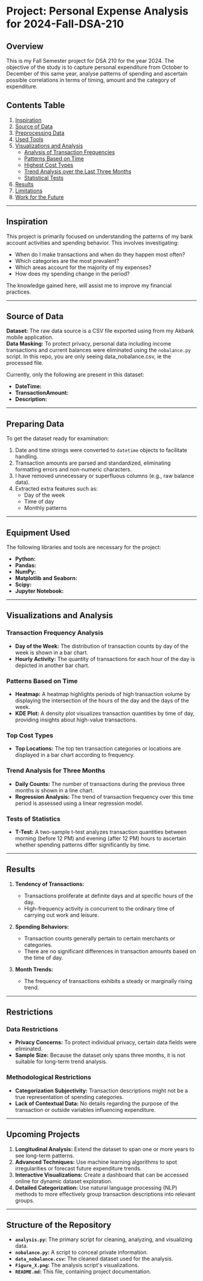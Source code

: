 # Project: Personal Expense Analysis for 2024-Fall-DSA-210

## Overview
This is my Fall Semester project for DSA 210 for the year 2024. The objective of the study is to capture personal expenditure from October to December of this same year, analyse patterns of spending and ascertain possible correlations in terms of timing, amount and the category of expenditure.


## Contents Table
1. [Inspiration](#inspiration)
2. [Source of Data](#data-source)
3. [Preprocessing Data](#preparing-data)
4. [Used Tools](#equipment-used)
5. [Visualizations and Analysis](#visualizations-and-analysis)  
    - [Analysis of Transaction Frequencies](#transaction-frequency-analysis)  
    - [Patterns Based on Time](#patterns-based-on-time)  
    - [Highest Cost Types](#top-cost-types)  
    - [Trend Analysis over the Last Three Months ](#trend-analysis-for-three-months)  
    - [Statistical Tests](#tests-of-statistics)  
6. [Results](#results)  
7. [Limitations](#restrictions)  
8. [Work for the Future](#upcoming-projects)  

---

## Inspiration
This project is primarily focused on understanding the patterns of my bank account activities and spending behavior. This involves investigating:  
- When do I make transactions and when do they happen most often?  
- Which categories are the most prevalent?  
- Which areas account for the majority of my expenses?  
- How does my spending change in the period?

The knowledge gained here, will assist me to improve my financial practices.

---

## Source of Data
**Dataset:** The raw data source is a CSV file exported using from my Akbank mobile application.  
**Data Masking:** To protect privacy, personal data including income transactions and current balances were eliminated using the `nobalance.py` script. In this repo, you are only seeing data_nobalance.csv, ie the processed file.

Currently, only the following are present in this dataset:  
- **DateTime:**
- **TransactionAmount:**  
- **Description:** 

---

## Preparing Data
To get the dataset ready for examination:  
1. Date and time strings were converted to `datetime` objects to facilitate handling.  
2. Transaction amounts are parsed and standardized, eliminating formatting errors and non-numeric characters.  
3. I have removed unnecessary or superfluous columns (e.g., raw balance data).  
4. Extracted extra features such as:  
    - Day of the week  
    - Time of day  
    - Monthly patterns  

---

## Equipment Used
The following libraries and tools are necessary for the project:  
- **Python:**
- **Pandas:** 
- **NumPy:** 
- **Matplotlib and Seaborn:**  
- **Scipy:** 
- **Jupyter Notebook:** 

---

## Visualizations and Analysis

### Transaction Frequency Analysis
- **Day of the Week:** The distribution of transaction counts by day of the week is shown in a bar chart.  
- **Hourly Activity:** The quantity of transactions for each hour of the day is depicted in another bar chart.

### Patterns Based on Time
- **Heatmap:** A heatmap highlights periods of high transaction volume by displaying the intersection of the hours of the day and the days of the week.  
- **KDE Plot:** A density plot visualizes transaction quantities by time of day, providing insights about high-value transactions.

### Top Cost Types
- **Top Locations:** The top ten transaction categories or locations are displayed in a bar chart according to frequency.

### Trend Analysis for Three Months
- **Daily Counts:** The number of transactions during the previous three months is shown in a line chart.  
- **Regression Analysis:** The trend of transaction frequency over this time period is assessed using a linear regression model.

### Tests of Statistics
- **T-Test:** A two-sample t-test analyzes transaction quantities between morning (before 12 PM) and evening (after 12 PM) hours to ascertain whether spending patterns differ significantly by time.

---

## Results

1. **Tendency of Transactions:**  
   - Transactions proliferate at definite days and at specific hours of the day. 
   - High-frequency activity is concurrent to the ordinary time of carrying out work and leisure.

2. **Spending Behaviors:**  
   - Transaction counts generally pertain to certain merchants or categories.
   - There are no significant differences in transaction amounts based on the time of day.

3. **Month Trends:**  
   - The frequency of transactions exhibits a steady or marginally rising trend.  

---

## Restrictions

### Data Restrictions
- **Privacy Concerns:** To protect individual privacy, certain data fields were eliminated.  
- **Sample Size:** Because the dataset only spans three months, it is not suitable for long-term trend analysis.

### Methodological Restrictions
- **Categorization Subjectivity:** Transaction descriptions might not be a true representation of spending categories.  
- **Lack of Contextual Data:** No details regarding the purpose of the transaction or outside variables influencing expenditure.

---

## Upcoming Projects

1. **Longitudinal Analysis:** Extend the dataset to span one or more years to see long-term patterns.  
2. **Advanced Techniques:** Use machine learning algorithms to spot irregularities or forecast future expenditure trends.  
3. **Interactive Visualizations:** Create a dashboard that can be accessed online for dynamic dataset exploration.  
4. **Detailed Categorization:** Use natural language processing (NLP) methods to more effectively group transaction descriptions into relevant groups.  

---

## Structure of the Repository

- **`analysis.py`:** The primary script for cleaning, analyzing, and visualizing data.  
- **`nobalance.py`:** A script to conceal private information.  
- **`data_nobalance.csv`:** The cleaned dataset used for the analysis.  
- **`Figure_X.png`:** The analysis script's visualizations.  
- **`README.md`:** This file, containing project documentation.
